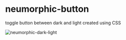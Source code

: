 # neumorphic-button
toggle button between dark and light created using CSS

![neumorphic-dark-light](https://user-images.githubusercontent.com/81976950/125033309-5a179a80-e0b9-11eb-8e38-5822828e86e1.png)

